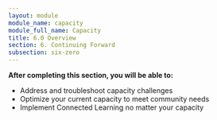 ```yaml
---
layout: module
module_name: capacity
module_full_name: Capacity
title: 6.0 Overview
section: 6. Continuing Forward
subsection: six-zero
---
```


**After completing this section, you will be able to:**
<ul class="fancy">
	<li>Address and troubleshoot capacity challenges</li>
  <li>Optimize your current capacity to meet community needs</li>
  <li>Implement Connected Learning no matter your capacity</li>
</ul>
